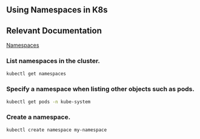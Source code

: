 ## Using Namespaces in K8s
## Relevant Documentation
[Namespaces](https://kubernetes.io/docs/concepts/overview/working-with-objects/namespaces/)
### List namespaces in the cluster.
```bash
kubectl get namespaces
```
### Specify a namespace when listing other objects such as pods.
```bash
kubectl get pods -n kube-system
```
### Create a namespace.
```bash
kubectl create namespace my-namespace
```
